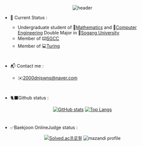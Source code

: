 <div align="center">

![header](https://capsule-render.vercel.app/api?type=waving&color=gradient&customColorList=1,3,4,5,6&height=250&section=header&text=Welcome!&fontAlignY=40&desc=WonJun's%20Github%20Profiles&descAlign=61&descAlignY=56&fontColor=FFFFFF&fontSize=90)
  
</div>

- 🌱 Current Status :
  - Undergraduate student of 📐[Mathematics](https://math.sogang.ac.kr/math/index_new.html) and 💾[Computer Engineering](https://cs.sogang.ac.kr/cs/index_new.html) Double Major in 🏫[Sogang University](https://www.sogang.ac.kr/index.do)
  - Member of ⌨️[SGCC](http://sgcc.me/)
  - Member of 💻[Turing](https://www.notion.so/Turing-28799e16e71a4738b9bd6318a29c0e7f)

  # 
  
- 📬 Contact me : 
  - ✉️2000dnjswns@naver.com

  #
  
- 🐈‍⬛Github status :

<div align="center">

[![GitHub stats](https://github-readme-stats.vercel.app/api?username=NaranggeSaida&line_height=20)](https://github.com/NaranggeSaida/github-readme-stats) 
[![Top Langs](https://github-readme-stats.vercel.app/api/top-langs/?username=NaranggeSaida&layout=compact)](https://github.com/NaranggeSaida/github-readme-stats)

</div>

  #

- ✅Baekjoon OnlineJudge status :

<div align="center">

[![Solved.ac프로필](http://mazassumnida.wtf/api/v2/generate_badge?boj=NaranggeSaida)](https://solved.ac/naranggesaida)
![mazandi profile](http://mazandi.herokuapp.com/api?handle=NaranggeSaida&theme=cold)

</div>
